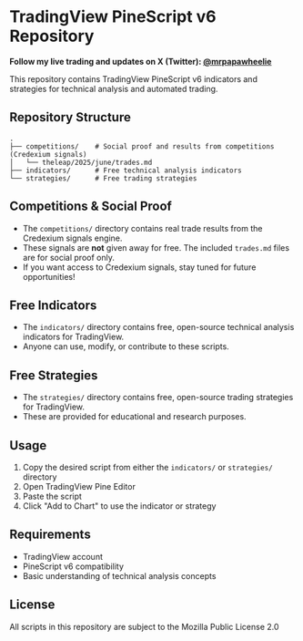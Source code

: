 # TradingView PineScript v6 Repository

**Follow my live trading and updates on X (Twitter): [@mrpapawheelie](https://x.com/mrpapawheelie)**

This repository contains TradingView PineScript v6 indicators and strategies for technical analysis and automated trading.

## Repository Structure

```
.
├── competitions/    # Social proof and results from competitions (Credexium signals)
│   └── theleap/2025/june/trades.md
├── indicators/      # Free technical analysis indicators
└── strategies/      # Free trading strategies
```

## Competitions & Social Proof

- The `competitions/` directory contains real trade results from the Credexium signals engine.
- These signals are **not** given away for free. The included `trades.md` files are for social proof only.
- If you want access to Credexium signals, stay tuned for future opportunities!

## Free Indicators

- The `indicators/` directory contains free, open-source technical analysis indicators for TradingView.
- Anyone can use, modify, or contribute to these scripts.

## Free Strategies

- The `strategies/` directory contains free, open-source trading strategies for TradingView.
- These are provided for educational and research purposes.

## Usage

1. Copy the desired script from either the `indicators/` or `strategies/` directory
2. Open TradingView Pine Editor
3. Paste the script
4. Click "Add to Chart" to use the indicator or strategy

## Requirements

- TradingView account
- PineScript v6 compatibility
- Basic understanding of technical analysis concepts

## License

All scripts in this repository are subject to the Mozilla Public License 2.0 